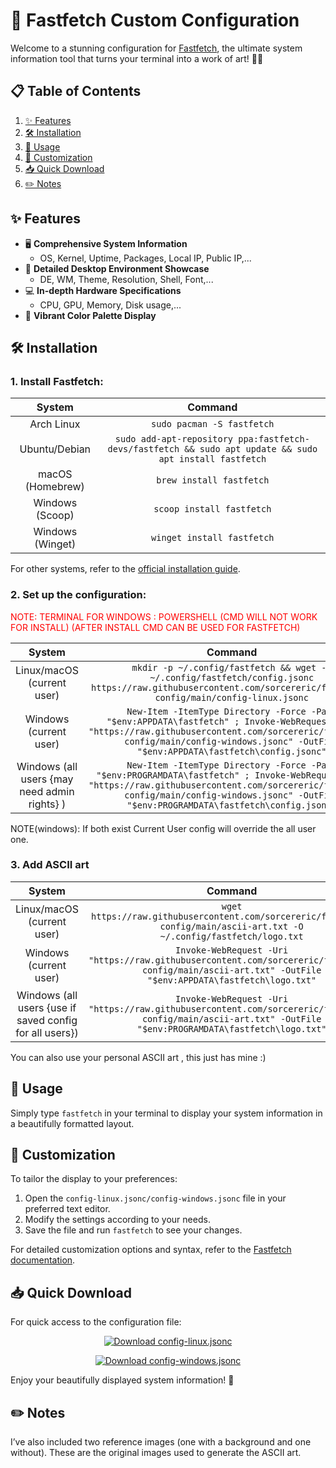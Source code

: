 # 🚀 Fastfetch Custom Configuration

Welcome to a stunning configuration for [Fastfetch](https://github.com/fastfetch-cli/fastfetch), the ultimate system information tool that turns your terminal into a work of art! 🎨✨

## 📋 Table of Contents

1. [✨ Features](#-features)
2. [🛠️ Installation](#️-installation)
3. [🚀 Usage](#-usage)
4. [🎨 Customization](#-customization)
5. [📥 Quick Download](#-quick-download)
6. [✏️ Notes](#%EF%B8%8F-notes)

## ✨ Features

- 🖥️ **Comprehensive System Information**
  - OS, Kernel, Uptime, Packages, Local IP, Public IP,...
- 🎨 **Detailed Desktop Environment Showcase**
  - DE, WM, Theme, Resolution, Shell, Font,...
- 💻 **In-depth Hardware Specifications**
  - CPU, GPU, Memory, Disk usage,...
- 🌈 **Vibrant Color Palette Display**

## 🛠️ Installation

### 1. Install Fastfetch:

| System | Command |
|:------:|:-------:|
| Arch Linux | `sudo pacman -S fastfetch` |
| Ubuntu/Debian | `sudo add-apt-repository ppa:fastfetch-devs/fastfetch && sudo apt update && sudo apt install fastfetch` |
| macOS (Homebrew) | `brew install fastfetch` |
| Windows (Scoop) | `scoop install fastfetch` |
| Windows (Winget) | `winget install fastfetch` |

For other systems, refer to the [official installation guide](https://github.com/fastfetch-cli/fastfetch#installation).

### 2. Set up the configuration:

<font color="red">NOTE: TERMINAL FOR WINDOWS : POWERSHELL (CMD WILL NOT WORK FOR INSTALL) (AFTER INSTALL CMD CAN BE USED FOR FASTFETCH)</font>

| System | Command |
|:------:|:-------:|
| Linux/macOS (current user)| `mkdir -p ~/.config/fastfetch && wget -O ~/.config/fastfetch/config.jsonc https://raw.githubusercontent.com/sorcereric/fastfetch-config/main/config-linux.jsonc` |
| Windows (current user) | ```New-Item -ItemType Directory -Force -Path "$env:APPDATA\fastfetch" ; Invoke-WebRequest -Uri "https://raw.githubusercontent.com/sorcereric/fastfetch-config/main/config-windows.jsonc" -OutFile "$env:APPDATA\fastfetch\config.jsonc"``` |
| Windows (all users {may need admin rights} )| ```New-Item -ItemType Directory -Force -Path "$env:PROGRAMDATA\fastfetch" ; Invoke-WebRequest -Uri "https://raw.githubusercontent.com/sorcereric/fastfetch-config/main/config-windows.jsonc" -OutFile "$env:PROGRAMDATA\fastfetch\config.jsonc"``` |


NOTE(windows): If both exist Current User config will override the all user one.

### 3. Add ASCII art
| System | Command |
|:------:|:-------:|
| Linux/macOS (current user)| `wget https://raw.githubusercontent.com/sorcereric/fastfetch-config/main/ascii-art.txt -O ~/.config/fastfetch/logo.txt` |
| Windows (current user) | ```Invoke-WebRequest -Uri "https://raw.githubusercontent.com/sorcereric/fastfetch-config/main/ascii-art.txt" -OutFile "$env:APPDATA\fastfetch\logo.txt"```|
| Windows (all users {use if saved config for all users}) | ```Invoke-WebRequest -Uri "https://raw.githubusercontent.com/sorcereric/fastfetch-config/main/ascii-art.txt" -OutFile "$env:PROGRAMDATA\fastfetch\logo.txt"```|

You can also use your personal ASCII art , this just has mine :) 
## 🚀 Usage

Simply type `fastfetch` in your terminal to display your system information in a beautifully formatted layout.

## 🎨 Customization

To tailor the display to your preferences:

1. Open the `config-linux.jsonc/config-windows.jsonc` file in your preferred text editor.
2. Modify the settings according to your needs.
3. Save the file and run `fastfetch` to see your changes.

For detailed customization options and syntax, refer to the [Fastfetch documentation](https://github.com/fastfetch-cli/fastfetch/wiki/Configuration).

## 📥 Quick Download

For quick access to the configuration file:
<p align="center">
  <a href="https://raw.githubusercontent.com/sorcereric/fastfetch-config/main/config-linux.jsonc">
    <img src="https://img.shields.io/badge/Download-config--linux.jsonc-blue" alt="Download config-linux.jsonc">
  </a>
</p>

<p align="center">
  <a href="https://raw.githubusercontent.com/sorcereric/fastfetch-config/main/config-windows.jsonc">
    <img src="https://img.shields.io/badge/Download-config--windows.jsonc-blue" alt="Download config-windows.jsonc">
  </a>
</p>

Enjoy your beautifully displayed system information! 🎉
## ✏️ Notes

I’ve also included two reference images (one with a background and one without).
These are the original images used to generate the ASCII art.
